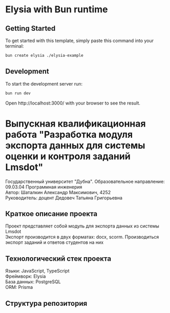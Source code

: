 # Elysia with Bun runtime

## Getting Started
To get started with this template, simply paste this command into your terminal:
```bash
bun create elysia ./elysia-example
```

## Development
To start the development server run:
```bash
bun run dev
```

Open http://localhost:3000/ with your browser to see the result.

# Выпускная квалификационная работа "Разработка модуля экспорта данных для системы оценки и контроля заданий Lmsdot"

Государственный университет "Дубна". Образовательное направление: 09.03.04 Программная инженерия  
Автор: Шаталкин Александр Максимович, 4252  
Руководитель: доцент Дедовеч Татьяна Григорьевна

## Краткое описание проекта
Проект представляет собой модуль для экспорта данных из системы Lmsdot  
Экспорт производится в двух форматах: docx, scorm.
Производиться экспорт заданий и ответов студентов на них

## Технологический стек проекта
Языки: JavaScript, TypeScript  
Фреймворк: Elysia  
База данных: PostgreSQL  
ORM: Prisma

## Структура репозитория

```bash

```